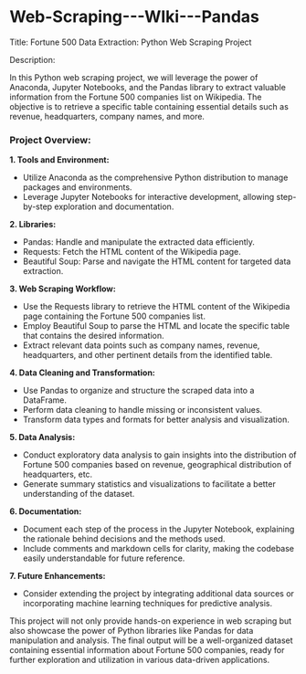 # Web-Scraping---WIki---Pandas
Title: Fortune 500 Data Extraction: Python Web Scraping Project

Description:

In this Python web scraping project, we will leverage the power of Anaconda, Jupyter Notebooks, and the Pandas library to extract valuable information from the Fortune 500 companies list on Wikipedia. The objective is to retrieve a specific table containing essential details such as revenue, headquarters, company names, and more.

### Project Overview:

**1. Tools and Environment:**
   - Utilize Anaconda as the comprehensive Python distribution to manage packages and environments.
   - Leverage Jupyter Notebooks for interactive development, allowing step-by-step exploration and documentation.

**2. Libraries:**
   - Pandas: Handle and manipulate the extracted data efficiently.
   - Requests: Fetch the HTML content of the Wikipedia page.
   - Beautiful Soup: Parse and navigate the HTML content for targeted data extraction.

**3. Web Scraping Workflow:**
   - Use the Requests library to retrieve the HTML content of the Wikipedia page containing the Fortune 500 companies list.
   - Employ Beautiful Soup to parse the HTML and locate the specific table that contains the desired information.
   - Extract relevant data points such as company names, revenue, headquarters, and other pertinent details from the identified table.

**4. Data Cleaning and Transformation:**
   - Use Pandas to organize and structure the scraped data into a DataFrame.
   - Perform data cleaning to handle missing or inconsistent values.
   - Transform data types and formats for better analysis and visualization.

**5. Data Analysis:**
   - Conduct exploratory data analysis to gain insights into the distribution of Fortune 500 companies based on revenue, geographical distribution of headquarters, etc.
   - Generate summary statistics and visualizations to facilitate a better understanding of the dataset.

**6. Documentation:**
   - Document each step of the process in the Jupyter Notebook, explaining the rationale behind decisions and the methods used.
   - Include comments and markdown cells for clarity, making the codebase easily understandable for future reference.

**7. Future Enhancements:**
   - Consider extending the project by integrating additional data sources or incorporating machine learning techniques for predictive analysis.

This project will not only provide hands-on experience in web scraping but also showcase the power of Python libraries like Pandas for data manipulation and analysis. The final output will be a well-organized dataset containing essential information about Fortune 500 companies, ready for further exploration and utilization in various data-driven applications.
